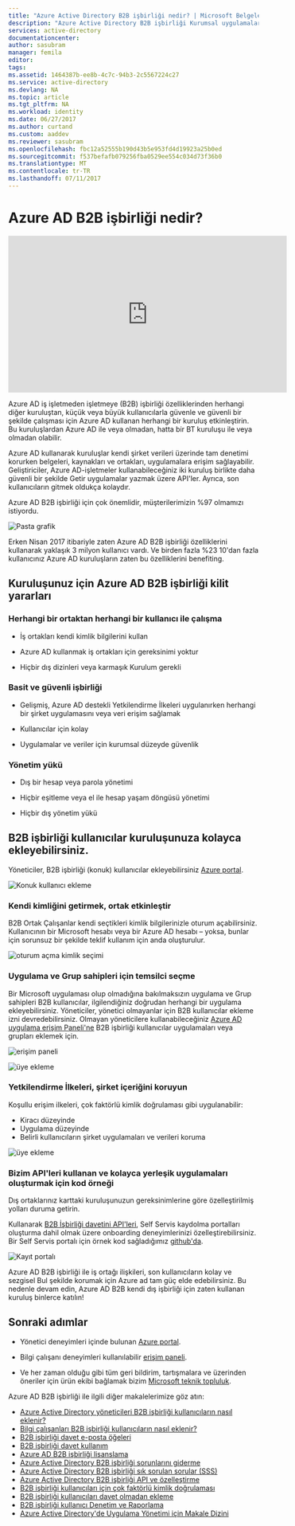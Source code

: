 ```yaml
---
title: "Azure Active Directory B2B işbirliği nedir? | Microsoft Belgeleri"
description: "Azure Active Directory B2B işbirliği Kurumsal uygulamalarınıza seçmeli olarak erişmek için iş ortaklarıyla etkinleştirerek, şirketler arası ilişkilerinizi destekler."
services: active-directory
documentationcenter: 
author: sasubram
manager: femila
editor: 
tags: 
ms.assetid: 1464387b-ee8b-4c7c-94b3-2c5567224c27
ms.service: active-directory
ms.devlang: NA
ms.topic: article
ms.tgt_pltfrm: NA
ms.workload: identity
ms.date: 06/27/2017
ms.author: curtand
ms.custom: aaddev
ms.reviewer: sasubram
ms.openlocfilehash: fbc12a52555b190d43b5e953fd4d19923a25b0ed
ms.sourcegitcommit: f537befafb079256fba0529ee554c034d73f36b0
ms.translationtype: MT
ms.contentlocale: tr-TR
ms.lasthandoff: 07/11/2017
---
```

# <a name="what-is-azure-ad-b2b-collaboration"></a>Azure AD B2B işbirliği nedir?

<iframe width="560" height="315" src="https://www.youtube.com/embed/AhwrweCBdsc" frameborder="0" allowfullscreen></iframe>

Azure AD iş işletmeden işletmeye (B2B) işbirliği özelliklerinden herhangi diğer kuruluştan, küçük veya büyük kullanıcılarla güvenle ve güvenli bir şekilde çalışması için Azure AD kullanan herhangi bir kuruluş etkinleştirin. Bu kuruluşlardan Azure AD ile veya olmadan, hatta bir BT kuruluşu ile veya olmadan olabilir. 

Azure AD kullanarak kuruluşlar kendi şirket verileri üzerinde tam denetimi korurken belgeleri, kaynakları ve ortakları, uygulamalara erişim sağlayabilir. Geliştiriciler, Azure AD-işletmeler kullanabileceğiniz iki kuruluş birlikte daha güvenli bir şekilde Getir uygulamalar yazmak üzere API'ler. Ayrıca, son kullanıcıların gitmek oldukça kolaydır.

Azure AD B2B işbirliği için çok önemlidir, müşterilerimizin %97 olmamızı istiyordu.

![Pasta grafik](media/active-directory-b2b-what-is-azure-ad-b2b/97-percent-support.png)

Erken Nisan 2017 itibariyle zaten Azure AD B2B işbirliği özelliklerini kullanarak yaklaşık 3 milyon kullanıcı vardı. Ve birden fazla %23 10'dan fazla kullanıcınız Azure AD kuruluşların zaten bu özelliklerini benefiting.

## <a name="the-key-benefits-of-azure-ad-b2b-collaboration-to-your-organization"></a>Kuruluşunuz için Azure AD B2B işbirliği kilit yararları

### <a name="work-with-any-user-from-any-partner"></a>Herhangi bir ortaktan herhangi bir kullanıcı ile çalışma

* İş ortakları kendi kimlik bilgilerini kullan

* Azure AD kullanmak iş ortakları için gereksinimi yoktur

* Hiçbir dış dizinleri veya karmaşık Kurulum gerekli

### <a name="simple-and-secure-collaboration"></a>Basit ve güvenli işbirliği

* Gelişmiş, Azure AD destekli Yetkilendirme İlkeleri uygulanırken herhangi bir şirket uygulamasını veya veri erişim sağlamak

* Kullanıcılar için kolay

* Uygulamalar ve veriler için kurumsal düzeyde güvenlik

### <a name="no-management-overhead"></a>Yönetim yükü

* Dış bir hesap veya parola yönetimi

* Hiçbir eşitleme veya el ile hesap yaşam döngüsü yönetimi

* Hiçbir dış yönetim yükü

## <a name="you-can-easily-add-b2b-collaboration-users-to-your-organization"></a>B2B işbirliği kullanıcılar kuruluşunuza kolayca ekleyebilirsiniz.

Yöneticiler, B2B işbirliği (konuk) kullanıcılar ekleyebilirsiniz [Azure portal](https://portal.azure.com).

![Konuk kullanıcı ekleme](media/active-directory-b2b-what-is-azure-ad-b2b/adding-b2b-users-admin.png)

### <a name="enable-your-collaborators-to-bring-their-own-identity"></a>Kendi kimliğini getirmek, ortak etkinleştir

B2B Ortak Çalışanlar kendi seçtikleri kimlik bilgilerinizle oturum açabilirsiniz. Kullanıcının bir Microsoft hesabı veya bir Azure AD hesabı – yoksa, bunlar için sorunsuz bir şekilde teklif kullanım için anda oluşturulur.

![oturum açma kimlik seçimi](media/active-directory-b2b-what-is-azure-ad-b2b/sign-in-identity-choice.png)

### <a name="delegate-to-application-and-group-owners"></a>Uygulama ve Grup sahipleri için temsilci seçme 
Bir Microsoft uygulaması olup olmadığına bakılmaksızın uygulama ve Grup sahipleri B2B kullanıcılar, ilgilendiğiniz doğrudan herhangi bir uygulama ekleyebilirsiniz. Yöneticiler, yönetici olmayanlar için B2B kullanıcılar ekleme izni devredebilirsiniz. Olmayan yöneticilere kullanabileceğiniz [Azure AD uygulama erişim Paneli'ne](https://myapps.microsoft.com) B2B işbirliği kullanıcılar uygulamaları veya grupları eklemek için.

![erişim paneli](media/active-directory-b2b-what-is-azure-ad-b2b/access-panel.png)

![üye ekleme](media/active-directory-b2b-what-is-azure-ad-b2b/add-member.png)

### <a name="authorization-policies-protect-your-corporate-content"></a>Yetkilendirme İlkeleri, şirket içeriğini koruyun

Koşullu erişim ilkeleri, çok faktörlü kimlik doğrulaması gibi uygulanabilir:
- Kiracı düzeyinde
- Uygulama düzeyinde
- Belirli kullanıcıların şirket uygulamaları ve verileri koruma

![üye ekleme](media/active-directory-b2b-what-is-azure-ad-b2b/add-member.png)

### <a name="use-our-apis-and-sample-code-to-easily-build-applications-to-onboard"></a>Bizim API'leri kullanan ve kolayca yerleşik uygulamaları oluşturmak için kod örneği
Dış ortaklarınız karttaki kuruluşunuzun gereksinimlerine göre özelleştirilmiş yolları duruma getirin.

Kullanarak [B2B İşbirliği davetini API'leri](https://developer.microsoft.com/graph/docs/api-reference/v1.0/resources/invitation), Self Servis kaydolma portalları oluşturma dahil olmak üzere onboarding deneyimlerinizi özelleştirebilirsiniz. Bir Self Servis portalı için örnek kod sağladığımız [github'da](https://github.com/Azure/active-directory-dotnet-graphapi-b2bportal-web).

![Kayıt portalı](media/active-directory-b2b-what-is-azure-ad-b2b/sign-up-portal.png)

Azure AD B2B işbirliği ile iş ortağı ilişkileri, son kullanıcıların kolay ve sezgisel Bul şekilde korumak için Azure ad tam güç elde edebilirsiniz. Bu nedenle devam edin, Azure AD B2B kendi dış işbirliği için zaten kullanan kuruluş binlerce katılın!

## <a name="next-steps"></a>Sonraki adımlar

* Yönetici deneyimleri içinde bulunan [Azure portal](https://portal.azure.com).

* Bilgi çalışanı deneyimleri kullanılabilir [erişim paneli](https://myapps.microsoft.com).

* Ve her zaman olduğu gibi tüm geri bildirim, tartışmalara ve üzerinden öneriler için ürün ekibi bağlamak bizim [Microsoft teknik topluluk](https://techcommunity.microsoft.com/t5/Azure-Active-Directory-B2B/bd-p/AzureAD_B2b).

Azure AD B2B işbirliği ile ilgili diğer makalelerimize göz atın:

* [Azure Active Directory yöneticileri B2B işbirliği kullanıcıların nasıl eklenir?](active-directory-b2b-admin-add-users.md)
* [Bilgi çalışanları B2B işbirliği kullanıcıların nasıl eklenir?](active-directory-b2b-iw-add-users.md)
* [B2B işbirliği davet e-posta öğeleri](active-directory-b2b-invitation-email.md)
* [B2B işbirliği davet kullanım](active-directory-b2b-redemption-experience.md)
* [Azure AD B2B işbirliği lisanslama](active-directory-b2b-licensing.md)
* [Azure Active Directory B2B işbirliği sorunlarını giderme](active-directory-b2b-troubleshooting.md)
* [Azure Active Directory B2B işbirliği sık sorulan sorular (SSS)](active-directory-b2b-faq.md)
* [Azure Active Directory B2B işbirliği API ve özelleştirme](active-directory-b2b-api.md)
* [B2B işbirliği kullanıcıları için çok faktörlü kimlik doğrulaması](active-directory-b2b-mfa-instructions.md)
* [B2B işbirliği kullanıcıları davet olmadan ekleme](active-directory-b2b-add-user-without-invite.md)
* [B2B işbirliği kullanıcı Denetim ve Raporlama](active-directory-b2b-auditing-and-reporting.md)
* [Azure Active Directory'de Uygulama Yönetimi için Makale Dizini](active-directory-apps-index.md)
